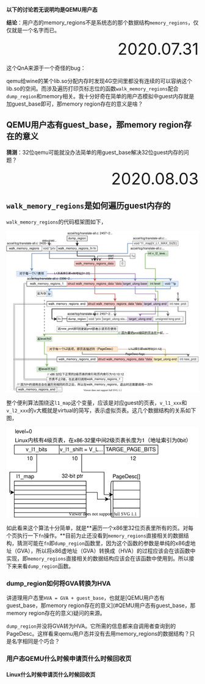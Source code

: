 **以下的讨论若无说明均是QEMU用户态**

**结论**：用户态的memory_regions不是系统态的那个数据结构`memory_regions`，仅仅就是一个名字而已。

<div style="text-align:right; font-size:3em;">2020.07.31</div>

这个QnA来源于一个奇怪的bug：

qemu给wine的某个lib.so分配内存时发现4G空间里都没有连续的可以容纳这个lib.so的空间。而涉及遍历打印页标志位的函数`walk_memory_regions`配合`dump_region`和memory相关。我十分好奇在简单的用户态模拟中guest内存就是加guest_base即可，那memory region存在的意义是啥？

## QEMU用户态有guest_base，那memory region存在的意义

**猜测**：32位qemu可能就没办法简单的用guest_base解决32位guest内存的问题？

<div style="text-align:right; font-size:3em;">2020.08.03</div>

## `walk_memory_regions`是如何遍历guest内存的

`walk_memory_regions`的代码框架图如下，

![walk_memory_regions-formatted](pictures/walk_memory_regions-formatted.svg)

整个便利算法围绕这`l1_map`这个变量，应该是对应guest的页表，`v_l1_xxx`和`v_l2_xxx`的`v`大概就是virtual的简写，表示虚拟页表。这几个数据结构的关系如下图，

![memory_regions](pictures/memory_regions.svg)

如此看来这个算法十分简单，就是**遍历一个x86里32位页表里所有的页。对每个页执行一下`fn`操作。**目前为止还没看到`memory_regions`直接相关的数据结构，猜测可能在`fn`即`dump_region`函数里，因为这个函数的参数是单纯的x86虚地址（GVA），所以将x86虚地址（GVA）转换成（HVA）的过程应该会在该函数中实现，即`memory_regions`直接相关的数据结构应该会在该函数中使用到。所以接下来来看`dump_region`函数。

### dump_region如何将GVA转换为HVA

讲道理用户态里`HVA = GVA + guest_base`，也就是[QEMU用户态有guest_base，那memory region存在的意义](#QEMU用户态有guest_base，那memory region存在的意义)疑问的来源。

`dump_region`并没将GVA转为HVA。它所需的信息都来自调用者查询到的PageDesc。这样看来qemu用户态并没有去用memory_regions的数据结构？只是名字相同是个巧合？

### 用户态QEMU什么时候申请页什么时候回收页

#### Linux什么时候申请页什么时候回收页